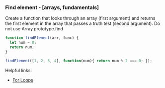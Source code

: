 ### Find element - [arrays, fundamentals]
Create a function that looks through an array (first argument) and returns the first element in the array that passes a truth test (second argument). Do not use Array.prototype.find

```javascript
function findElement(arr, func) {
  let num = 0;
  return num;
}

findElement([1, 2, 3, 4], function(num){ return num % 2 === 0; });
```

Helpful links:

* [For Loops](https://developer.mozilla.org/en-US/docs/Web/JavaScript/Reference/Statements/for)
